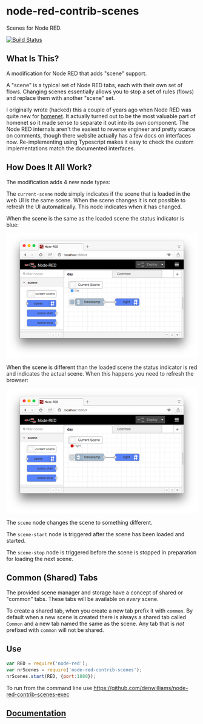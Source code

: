 # node-red-contrib-scenes

Scenes for Node RED.

[![Build Status](https://travis-ci.org/denwilliams/node-red-contrib-scenes.svg?branch=master)](https://travis-ci.org/denwilliams/node-red-contrib-scenes)

## What Is This?

A modification for Node RED that adds "scene" support.

A "scene" is a typical set of Node RED tabs, each with their own set of flows.
Changing scenes essentially allows you to stop a set of rules (flows) and replace
them with another "scene" set.

I originally wrote (hacked) this a couple of years ago when Node RED was quite
new for [homenet](https://github.com/denwilliams/homenet-core). It actually turned
out to be the most valuable part of homenet so it made sense to separate it out
into its own component. The Node RED internals aren't the easiest to reverse engineer
and pretty scarce on comments, though there website actually has a few docs on
interfaces now. Re-implementing using Typescript makes it easy to check the custom
implementations match the documented interfaces.

## How Does It All Work?

The modification adds 4 new node types:

The `current-scene` node simply indicates if the scene that is loaded in the web
UI is the same scene. When the scene changes it is not possible to refresh the UI
automatically. This node indicates when it has changed.

When the scene is the same as the loaded scene the status indicator is blue:

![active scene](scene-day-active.png)

When the scene is different than the loaded scene the status indicator is red and indicates the actual scene.
When this happens you need to refresh the browser:

![inactive scene](scene-day-inactive.png)

The `scene` node changes the scene to something different.

The `scene-start` node is triggered after the scene has been loaded and started.

The `scene-stop` node is triggered before the scene is stopped in preparation for loading the next scene.

## Common (Shared) Tabs

The provided scene manager and storage have a concept of shared or "common" tabs.
These tabs will be available on *every* scene.

To create a shared tab, when you create a new tab prefix it with `common`. By default
when a new scene is created there is always a shared tab called `Common` and a
new tab named the same as the scene. Any tab that is *not* prefixed with `common`
will not be shared.

## Use

```js
var RED = require('node-red');
var nrScenes = require('node-red-contrib-scenes');
nrScenes.start(RED, {port:1880});
```

To run from the command line use https://github.com/denwilliams/node-red-contrib-scenes-exec

## [Documentation](http://www.denwilliams.net/node-red-contrib-scenes/0.1.1/)
